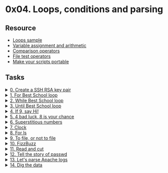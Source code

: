 # 0x04. Loops, conditions and parsing 

## Resource

- [Loops sample](https://tldp.org/LDP/Bash-Beginners-Guide/html/sect_09_01.html)
- [Variable assignment and arithmetic](https://tldp.org/LDP/abs/html/ops.html)
- [Comparison operators](https://tldp.org/LDP/abs/html/comparison-ops.html)
- [File test operators](https://tldp.org/LDP/abs/html/fto.html)
- [Make your scripts portable](https://www.cyberciti.biz/tips/finding-bash-perl-python-portably-using-env.html)

## Tasks

<details>
<summary><a href="./0-RSA_public_key.pub">0. Create a SSH RSA key pair</a></summary><br>
<a href='https://postimages.org/' target='_blank'><img src='https://i.postimg.cc/HkVtBRMg/image.png' border='0' alt='image'/></a><br>
<ul>
  <li>Links from screenshot
  <ul>
      <li><a href="https://askubuntu.com/questions/61557/how-do-i-set-up-ssh-authentication-keys">Linux and Mac OS users</a></li>
      <li><a href="https://docs.rackspace.com/support/how-to/generating-rsa-keys-with-ssh-puttygen/">Windows users</a></li>
      <li><a href="https://www.youtube.com/watch?v=iuqXFC_qIvA&t=46s">data centers</a></li>
  </ul>
  </li>
</ul>
</details>

<details>
<summary><a href="./1-for_best_school">1. For Best School loop</a></summary><br>
<a href='https://postimages.org/' target='_blank'><img src='https://i.postimg.cc/XYvX60Nr/image.png' border='0' alt='image'/></a>
</details>

<details>
<summary><a href="./2-while_best_school">2. While Best School loop</a></summary><br>
<a href='https://postimages.org/' target='_blank'><img src='https://i.postimg.cc/KcfDJy01/image.png' border='0' alt='image'/></a>
</details>

<details>
<summary><a href="./3-until_best_school">3. Until Best School loop</a></summary><br>
<a href='https://postimages.org/' target='_blank'><img src='https://i.postimg.cc/y8jvVtx4/image.png' border='0' alt='image'/></a>
</details>

<details>
<summary><a href="./4-if_9_say_hi">4. If 9, say Hi!</a></summary><br>
<a href='https://postimages.org/' target='_blank'><img src='https://i.postimg.cc/vBCCykBL/image.png' border='0' alt='image'/></a>
</details>

<details>
<summary><a href="./5-4_bad_luck_8_is_your_chance">5. 4 bad luck, 8 is your chance</a></summary><br>
<a href='https://postimages.org/' target='_blank'><img src='https://i.postimg.cc/SxMkcYGF/image.png' border='0' alt='image'/></a><br>
<ul>
  <li>Links from screenshot
  <ul>
      <li><a href="https://freakonomics.com/2006/07/05/lucky-8s-in-china/">8 in the Chinese culture</a></li>
      <li><a href="https://en.wikipedia.org/wiki/Chinese_numerology#Four">4 in the Chinese culture</a></li>
  </ul>
  </li>
</ul>
</details>

<details>
<summary><a href="./6-superstitious_numbers">6. Superstitious numbers</a></summary><br>
<a href='https://postimages.org/' target='_blank'><img src='https://i.postimg.cc/XvHdRPT0/image.png' border='0' alt='image'/></a>
</details>

<details>
<summary><a href="./7-clock">7. Clock</a></summary><br>
<a href='https://postimages.org/' target='_blank'><img src='https://i.postimg.cc/YqRc5vMR/image.png' border='0' alt='image'/></a>
</details>

<details>
<summary><a href="./8-for_ls">8. For ls</a></summary><br>
<a href='https://postimages.org/' target='_blank'><img src='https://i.postimg.cc/wjzrjgTv/image.png' border='0' alt='image'/></a>
</details>

<details>
<summary><a href="./9-to_file_or_not_to_file">9. To file, or not to file</a></summary><br>
<a href='https://postimages.org/' target='_blank'><img src='https://i.postimg.cc/RFwsBY5f/image.png' border='0' alt='image'/></a>
</details>

<details>
<summary><a href="./10-fizzbuzz">10. FizzBuzz</a></summary><br>
<a href='https://postimages.org/' target='_blank'><img src='https://i.postimg.cc/85bsJLq3/image.png' border='0' alt='image'/></a>
</details>

<details>
<summary><a href="./100-read_and_cut">11. Read and cut</a></summary><br>
<a href='https://postimages.org/' target='_blank'><img src='https://i.postimg.cc/FHQyLVqF/image.png' border='0' alt='image'/></a>
</details>

<details>
<summary><a href="./101-tell_the_story_of_passwd">12. Tell the story of passwd</a></summary><br>
<a href='https://postimages.org/' target='_blank'><img src='https://i.postimg.cc/g0vNZG3x/image.png' border='0' alt='image'/></a>
<ul>
  <li>Links from screenshot
  <ul>
      <li><a href="https://www.cyberciti.biz/faq/understanding-etcpasswd-file-format/">Understanding /etc/passwd</a></li>
      <li><a href="https://tldp.org/LDP/abs/html/internalvariables.html">IFS (internal field separator)</a></li>
  </ul>
  </li>
</ul>
</details>

<details>
<summary><a href="./102-lets_parse_apache_logs">13. Let's parse Apache logs</a></summary><br>
<a href='https://postimg.cc/rDm2Zg6H' target='_blank'><img src='https://i.postimg.cc/P5bfxFSd/image.png' border='0' alt='image'/></a>
<ul>
  <li>Links from screenshot
  <ul>
      <li><a href="https://en.wikipedia.org/wiki/Apache_HTTP_Server">Apache HTTP Server</a></li>
      <li><a href="https://en.wikipedia.org/wiki/List_of_HTTP_status_codes">HTTP status codes</a></li>
      <li><a href="https://www.the-art-of-web.com/system/logs/">System: Analyzing Apache log Files</a></li>
  </ul>
  </li>
</ul>
</details>

<details>
<summary><a href="./103-dig_the-data">14. Dig the data</a></summary><br>
<a href='https://postimages.org/' target='_blank'><img src='https://i.postimg.cc/T2WBc5gs/image.png' border='0' alt='image'/></a>
</details>